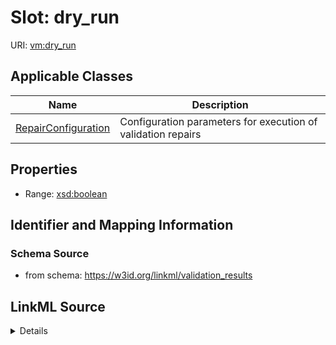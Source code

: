 # Slot: dry_run

URI: [vm:dry_run](https://w3id.org/linkml/validation-model/dry_run)



<!-- no inheritance hierarchy -->




## Applicable Classes

| Name | Description |
| --- | --- |
[RepairConfiguration](RepairConfiguration.md) | Configuration parameters for execution of validation repairs






## Properties

* Range: [xsd:boolean](http://www.w3.org/2001/XMLSchema#boolean)







## Identifier and Mapping Information







### Schema Source


* from schema: https://w3id.org/linkml/validation_results




## LinkML Source

<details>
```yaml
name: dry_run
from_schema: https://w3id.org/linkml/validation_results
rank: 1000
alias: dry_run
owner: RepairConfiguration
domain_of:
- RepairConfiguration
range: boolean

```
</details>